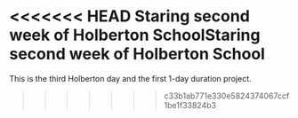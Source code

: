 <<<<<<< HEAD
Staring second week of Holberton SchoolStaring second week of Holberton School
=======
This is the third Holberton day and the first 1-day duration project.
>>>>>>> c33b1ab771e330e5824374067ccf1be1f33824b3
